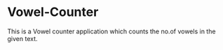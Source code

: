 # Vowel-Counter
This is a  Vowel counter application which counts the no.of vowels in the given text.
